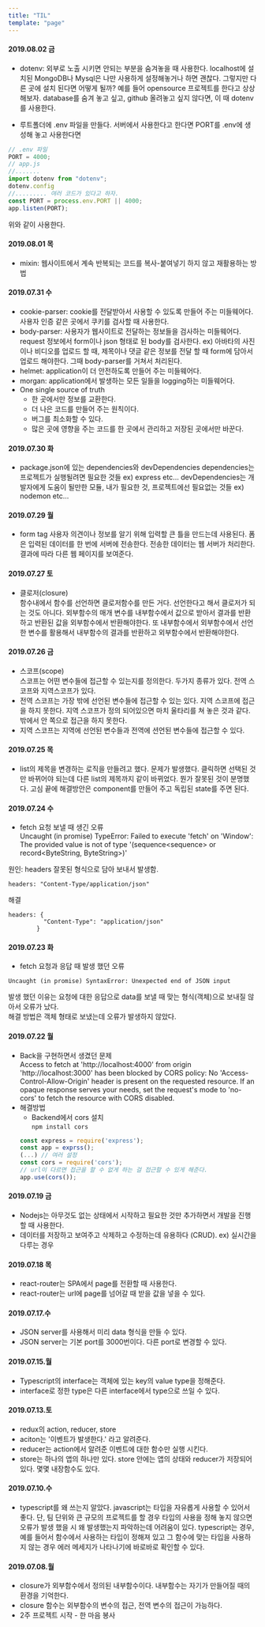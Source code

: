 ```yaml
---
title: "TIL"
template: "page"
---
```

#### 2019.08.02 금
- dotenv: 외부로 노출 시키면 안되는 부분을 숨겨놓을 때 사용한다. localhost에 설치된 MongoDB나 Mysql은 나만 사용하게 설정해놓거나 하면 괜찮다. 그렇지만 다른 곳에 설치 된다면 어떻게 될까? 예를 들어 opensource 프로젝트를 한다고 상상해보자. database를 숨겨 놓고 싶고, github 올려놓고 싶지 않다면, 이 때 dotenv를 사용한다.

- 루트폴더에 .env 파일을 만들다. 서버에서 사용한다고 한다면 PORT를 .env에 생성해 놓고 사용한다면
```javascript
// .env 파일
PORT = 4000;
// app.js
//.......
import dotenv from "dotenv";
dotenv.config
//......... 여러 코드가 있다고 하자.
const PORT = process.env.PORT || 4000;
app.listen(PORT);
```
위와 같이 사용한다.

#### 2019.08.01 목
- mixin: 웹사이트에서 계속 반복되는 코드를 복사-붙여넣기 하지 않고 재활용하는 방법

#### 2019.07.31 수
- cookie-parser: cookie를 전달받아서 사용할 수 있도록 만들어 주는 미들웨어다. 사용자 인증 같은 곳에서 쿠키를 검사할 때 사용한다.
- body-parser: 사용자가 웹사이트로 전달하는 정보들을 검사하는 미들웨어다. request 정보에서 form이나 json 형태로 된 body를 검사한다. ex) 아바타의 사진이나 비디오를 업로드 할 때, 제목이나 댓글 같은 정보를 전달 할 때 form에 담아서 업로드 해야한다. 그때 body-parser를 거쳐서 처리된다.
- helmet: application이 더 안전하도록 만들어 주는 미들웨어다.
- morgan: application에서 발생하는 모든 일들을 logging하는 미들웨어다.
- One single source of truth
  - 한 곳에서만 정보를 교환한다.
  - 더 나은 코드를 만들어 주는 원칙이다.
  - 버그를 최소화할 수 있다.
  - 많은 곳에 영향을 주는 코드를 한 곳에서 관리하고 저장된 곳에서만 바꾼다.

#### 2019.07.30 화
- package.json에 있는 dependencies와 devDependencies
  dependencies는 프로젝트가 실행될려면 필요한 것들 ex) express etc...
  devDependencies는 개발자에게 도움이 될만한 모듈, 내가 필요한 것, 프로젝트에선 필요없는 것들 ex) nodemon etc...

#### 2019.07.29 월
- form tag
  사용자 의견이나 정보를 알기 위해 입력할 큰 틀을 만드는데 사용된다. 폼은 입력된 데이터를 한 번에 서버에 전송한다. 전송한 데이터는 웹 서버가 처리한다. 결과에 따라 다른 웹 페이지를 보여준다.

#### 2019.07.27 토
- 클로저(closure)  
  함수내에서 함수를 선언하면 클로저함수를 만든 거다. 선언한다고 해서 클로저가 되는 것도 아니다. 외부함수의 매개 변수를 내부함수에서 값으로 받아서 결과를 반환하고 반환된 값을 외부함수에서 반환해야한다. 또 내부함수에서 외부함수에서 선언한 변수를 활용해서 내부함수의 결과를 반환하고 외부함수에서 반환해야한다.

#### 2019.07.26 금
- 스코프(scope)  
  스코프는 어떤 변수들에 접근할 수 있는지를 정의한다. 두가지 종류가 있다. 전역 스코프와 지역스코프가 있다. 
- 전역 스코프는 가장 밖에 선언된 변수들에 접근할 수 있는 있다. 지역 스코프에 접근을 하지 못한다. 지역 스코프가 정의 되어있으면 마치 울타리를 쳐 놓은 것과 같다. 밖에서 안 쪽으로 접근을 하지 못한다.
- 지역 스코프는 지역에 선언된 변수들과 전역에 션언된 변수들에 접근할 수 있다.


#### 2019.07.25 목
- list의 제목을 변경하는 로직을 만들려고 했다. 문제가 발생했다. 클릭하면 선택된 것만 바뀌어야 되는데 다른 list의 제목까지 같이 바뀌었다. 뭔가 잘못된 것이 분명했다. 
고심 끝에 해결방안은 component를 만들어 주고 독립된 state를 주면 된다.

#### 2019.07.24 수
- fetch 요청 보낼 때 생긴 오류  
Uncaught (in promise) TypeError: Failed to execute 'fetch' on 'Window': The provided value is not of type '(sequence<sequence<ByteString>> or record<ByteString, ByteString>)'
      
원인: headers 잘못된 형식으로 담아 보내서 발생함.
```
headers: "Content-Type/application/json"
``` 
해결
```
headers: {
          "Content-Type": "application/json"
        }
```

#### 2019.07.23 화
- fetch 요청과 응답 때 발생 했던 오류
```
Uncaught (in promise) SyntaxError: Unexpected end of JSON input
```
발생 했던 이유는 요청에 대한 응답으로 data를 보낼 때 맞는 형식(객체)으로 보내질 않아서 오류가 났다.  
해결 방법은 객체 형태로 보냈는데 오류가 발생하지 않았다.

#### 2019.07.22 월
- Back을 구현하면서 생겼던 문제  
Access to fetch at 'http://localhost:4000' from origin 'http://localhost:3000' has been blocked by CORS policy: No 'Access-Control-Allow-Origin' header is present on the requested resource. If an opaque response serves your needs, set the request's mode to 'no-cors' to fetch the resource with CORS disabled.  
- 해결방법
  - Backend에서 cors 설치  
  `npm install cors`
  ```javascript
  const express = require('express');
  const app = exprss();
  (...) // 여러 설정
  const cors = require('cors');
  // url이 다르면 접근을 할 수 없게 하는 걸 접근할 수 있게 해준다.
  app.use(cors()); 
  ```

#### 2019.07.19 금
- Nodejs는 아무것도 없는 상태에서 시작하고 필요한 것만 추가하면서 개발을 진행할 때 사용한다. 
- 데이터를 저장하고 보여주고 삭제하고 수정하는데 유용하다 (CRUD). ex) 실시간을 다루는 경우

#### 2019.07.18 목
- react-router는 SPA에서 page를 전환할 때 사용한다.
- react-router는 url에 page를 넘어갈 때 받을 값을 넣을 수 있다.

#### 2019.07.17.수
- JSON server를 사용해서 미리 data 형식을 만들 수 있다.
- JSON server는 기본 port를 3000번이다. 다른 port로 변경할 수 있다.

#### 2019.07.15.월 
- Typescript의 interface는 객체에 있는 key의 value type을 정해준다.
- interface로 정한 type은 다른 interface에서 type으로 쓰일 수 있다.

#### 2019.07.13.토
- redux의 action, reducer, store
- aciton는 '이벤트가 발생한다.' 라고 알려준다.
- reducer는 action에서 알려준 이벤트에 대한 함수만 실행 시킨다.
- store는 하나의 앱의 하나만 있다. store 안에는 앱의 상태와 reducer가 저장되어 있다. 몇몇 내장함수도 있다.

#### 2019.07.10.수
- typescript를 왜 쓰는지 알았다. javascript는 타입을 자유롭게 사용할 수 있어서 좋다. 단, 팀 단위와 큰 규모의 프로젝트를 할 경우 타입의 사용을 정해 놓지 않으면 오류가 발생 했을 시 왜 발생했는지 파악하는데 어려움이 있다. typescript는 경우, 예를 들어서 함수에서 사용하는 타입이 정해져 있고 그 함수에 맞는 타입을 사용하지 않는 경우 에러 메세지가 나타나기에 바로바로 확인할 수 있다.


#### 2019.07.08.월
- closure가 외부함수에서 정의된 내부함수이다. 내부함수는 자기가 만들어질 때의 환경을 기억한다.
- closure 함수는 외부함수의 변수의 접근, 전역 변수의 접근이 가능하다.
- 2주 프로젝트 시작 - 한 마음 봉사
